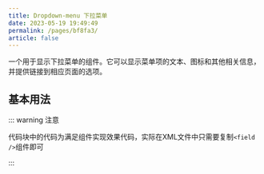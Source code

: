 ```yaml
---
title: Dropdown-menu 下拉菜单
date: 2023-05-19 19:49:49
permalink: /pages/bf8fa3/
article: false
---
```

一个用于显示下拉菜单的组件。它可以显示菜单项的文本、图标和其他相关信息，并提供链接到相应页面的选项。

## 基本用法

::: warning 注意

代码块中的代码为满足组件实现效果代码，实际在XML文件中只需要复制`<field />`组件即可

:::